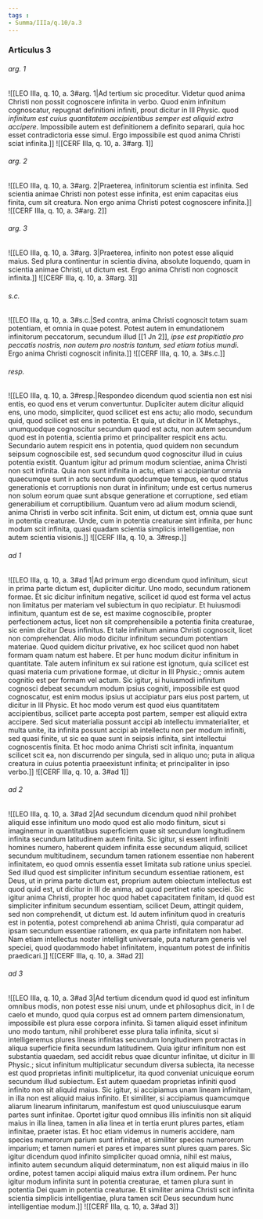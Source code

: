 ```yaml
---
tags : 
- Summa/IIIa/q.10/a.3
---
```


### Articulus 3

###### arg. 1
![[LEO IIIa, q. 10, a. 3#arg. 1|Ad tertium sic proceditur. Videtur quod anima Christi non possit cognoscere infinita in verbo. Quod enim infinitum cognoscatur, repugnat definitioni infiniti, prout dicitur in III Physic. quod *infinitum est cuius quantitatem accipientibus semper est aliquid extra accipere*. Impossibile autem est definitionem a definito separari, quia hoc esset contradictoria esse simul. Ergo impossibile est quod anima Christi sciat infinita.]]
![[CERF IIIa, q. 10, a. 3#arg. 1]]

###### arg. 2
![[LEO IIIa, q. 10, a. 3#arg. 2|Praeterea, infinitorum scientia est infinita. Sed scientia animae Christi non potest esse infinita, est enim capacitas eius finita, cum sit creatura. Non ergo anima Christi potest cognoscere infinita.]]
![[CERF IIIa, q. 10, a. 3#arg. 2]]

###### arg. 3
![[LEO IIIa, q. 10, a. 3#arg. 3|Praeterea, infinito non potest esse aliquid maius. Sed plura continentur in scientia divina, absolute loquendo, quam in scientia animae Christi, ut dictum est. Ergo anima Christi non cognoscit infinita.]]
![[CERF IIIa, q. 10, a. 3#arg. 3]]

###### s.c.
![[LEO IIIa, q. 10, a. 3#s.c.|Sed contra, anima Christi cognoscit totam suam potentiam, et omnia in quae potest. Potest autem in emundationem infinitorum peccatorum, secundum illud [[1 Jn 2]], *ipse est propitiatio pro peccatis nostris, non autem pro nostris tantum, sed etiam totius mundi*. Ergo anima Christi cognoscit infinita.]]
![[CERF IIIa, q. 10, a. 3#s.c.]]

###### resp.
![[LEO IIIa, q. 10, a. 3#resp.|Respondeo dicendum quod scientia non est nisi entis, eo quod ens et verum convertuntur. Dupliciter autem dicitur aliquid ens, uno modo, simpliciter, quod scilicet est ens actu; alio modo, secundum quid, quod scilicet est ens in potentia. Et quia, ut dicitur in IX Metaphys., unumquodque cognoscitur secundum quod est actu, non autem secundum quod est in potentia, scientia primo et principaliter respicit ens actu. Secundario autem respicit ens in potentia, quod quidem non secundum seipsum cognoscibile est, sed secundum quod cognoscitur illud in cuius potentia existit. Quantum igitur ad primum modum scientiae, anima Christi non scit infinita. Quia non sunt infinita in actu, etiam si accipiantur omnia quaecumque sunt in actu secundum quodcumque tempus, eo quod status generationis et corruptionis non durat in infinitum; unde est certus numerus non solum eorum quae sunt absque generatione et corruptione, sed etiam generabilium et corruptibilium. Quantum vero ad alium modum sciendi, anima Christi in verbo scit infinita. Scit enim, ut dictum est, omnia quae sunt in potentia creaturae. Unde, cum in potentia creaturae sint infinita, per hunc modum scit infinita, quasi quadam scientia simplicis intelligentiae, non autem scientia visionis.]]
![[CERF IIIa, q. 10, a. 3#resp.]]

###### ad 1
![[LEO IIIa, q. 10, a. 3#ad 1|Ad primum ergo dicendum quod infinitum, sicut in prima parte dictum est, dupliciter dicitur. Uno modo, secundum rationem formae. Et sic dicitur infinitum negative, scilicet id quod est forma vel actus non limitatus per materiam vel subiectum in quo recipiatur. Et huiusmodi infinitum, quantum est de se, est maxime cognoscibile, propter perfectionem actus, licet non sit comprehensibile a potentia finita creaturae, sic enim dicitur Deus infinitus. Et tale infinitum anima Christi cognoscit, licet non comprehendat. Alio modo dicitur infinitum secundum potentiam materiae. Quod quidem dicitur privative, ex hoc scilicet quod non habet formam quam natum est habere. Et per hunc modum dicitur infinitum in quantitate. Tale autem infinitum ex sui ratione est ignotum, quia scilicet est quasi materia cum privatione formae, ut dicitur in III Physic.; omnis autem cognitio est per formam vel actum. Sic igitur, si huiusmodi infinitum cognosci debeat secundum modum ipsius cogniti, impossibile est quod cognoscatur, est enim modus ipsius ut accipiatur pars eius post partem, ut dicitur in III Physic. Et hoc modo verum est quod eius quantitatem accipientibus, scilicet parte accepta post partem, semper est aliquid extra accipere. Sed sicut materialia possunt accipi ab intellectu immaterialiter, et multa unite, ita infinita possunt accipi ab intellectu non per modum infiniti, sed quasi finite, ut sic ea quae sunt in seipsis infinita, sint intellectui cognoscentis finita. Et hoc modo anima Christi scit infinita, inquantum scilicet scit ea, non discurrendo per singula, sed in aliquo uno; puta in aliqua creatura in cuius potentia praeexistunt infinita; et principaliter in ipso verbo.]]
![[CERF IIIa, q. 10, a. 3#ad 1]]

###### ad 2
![[LEO IIIa, q. 10, a. 3#ad 2|Ad secundum dicendum quod nihil prohibet aliquid esse infinitum uno modo quod est alio modo finitum, sicut si imaginemur in quantitatibus superficiem quae sit secundum longitudinem infinita secundum latitudinem autem finita. Sic igitur, si essent infiniti homines numero, haberent quidem infinita esse secundum aliquid, scilicet secundum multitudinem, secundum tamen rationem essentiae non haberent infinitatem, eo quod omnis essentia esset limitata sub ratione unius speciei. Sed illud quod est simpliciter infinitum secundum essentiae rationem, est Deus, ut in prima parte dictum est, proprium autem obiectum intellectus est quod quid est, ut dicitur in III de anima, ad quod pertinet ratio speciei. Sic igitur anima Christi, propter hoc quod habet capacitatem finitam, id quod est simpliciter infinitum secundum essentiam, scilicet Deum, attingit quidem, sed non comprehendit, ut dictum est. Id autem infinitum quod in creaturis est in potentia, potest comprehendi ab anima Christi, quia comparatur ad ipsam secundum essentiae rationem, ex qua parte infinitatem non habet. Nam etiam intellectus noster intelligit universale, puta naturam generis vel speciei, quod quodammodo habet infinitatem, inquantum potest de infinitis praedicari.]]
![[CERF IIIa, q. 10, a. 3#ad 2]]

###### ad 3
![[LEO IIIa, q. 10, a. 3#ad 3|Ad tertium dicendum quod id quod est infinitum omnibus modis, non potest esse nisi unum, unde et philosophus dicit, in I de caelo et mundo, quod quia corpus est ad omnem partem dimensionatum, impossibile est plura esse corpora infinita. Si tamen aliquid esset infinitum uno modo tantum, nihil prohiberet esse plura talia infinita, sicut si intelligeremus plures lineas infinitas secundum longitudinem protractas in aliqua superficie finita secundum latitudinem. Quia igitur infinitum non est substantia quaedam, sed accidit rebus quae dicuntur infinitae, ut dicitur in III Physic.; sicut infinitum multiplicatur secundum diversa subiecta, ita necesse est quod proprietas infiniti multiplicetur, ita quod conveniat unicuique eorum secundum illud subiectum. Est autem quaedam proprietas infiniti quod infinito non sit aliquid maius. Sic igitur, si accipiamus unam lineam infinitam, in illa non est aliquid maius infinito. Et similiter, si accipiamus quamcumque aliarum linearum infinitarum, manifestum est quod uniuscuiusque earum partes sunt infinitae. Oportet igitur quod omnibus illis infinitis non sit aliquid maius in illa linea, tamen in alia linea et in tertia erunt plures partes, etiam infinitae, praeter istas. Et hoc etiam videmus in numeris accidere, nam species numerorum parium sunt infinitae, et similiter species numerorum imparium; et tamen numeri et pares et impares sunt plures quam pares. Sic igitur dicendum quod infinito simpliciter quoad omnia, nihil est maius, infinito autem secundum aliquid determinatum, non est aliquid maius in illo ordine, potest tamen accipi aliquid maius extra illum ordinem. Per hunc igitur modum infinita sunt in potentia creaturae, et tamen plura sunt in potentia Dei quam in potentia creaturae. Et similiter anima Christi scit infinita scientia simplicis intelligentiae, plura tamen scit Deus secundum hunc intelligentiae modum.]]
![[CERF IIIa, q. 10, a. 3#ad 3]]

